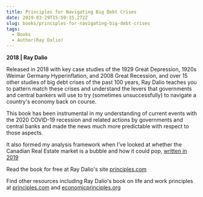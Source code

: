 ```yaml
---
title: Principles for Navigating Big Debt Crises
date: 2019-03-29T15:59:15.272Z
slug: books/principles-for-navigating-big-debt-crises
tags:
  - Books
  - Author(Ray Dalio)
---
```


**2018 | Ray Dalio**

Released in 2018 with key case studies of the 1929 Great Depression, 1920s Weimar Germany Hyperinflation, and 2008 Great Recession, and over 15 other studies of big debt crises of the past 100 years, Ray Dalio teaches you to pattern match these crises and understand the levers that governments and central bankers will use to try (sometimes unsuccessfully) to navigate a country's economy back on course.

This book has been instrumental in my understanding of current events with the 2020 COVID-19 recession and related actions by governments and central banks and made the news much more predictable with respect to those aspects.

It also formed my analysis framework when I've looked at whether the Canadian Real Estate market is a bubble and how it could pop, [written in 2019](/finance/2019-state-of-canadian-real-estate)

Read the book for free at Ray Dalio's site [principles.com](https://www.principles.com/big-debt-crises/)

Find other resources including Ray Dalio's book on life and work principles at [principles.com](https://www.principles.com/) and [economicprinciples.org](https://economicprinciples.org/)
